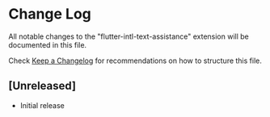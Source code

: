 # Change Log

All notable changes to the "flutter-intl-text-assistance" extension will be documented in this file.

Check [Keep a Changelog](http://keepachangelog.com/) for recommendations on how to structure this file.

## [Unreleased]

- Initial release